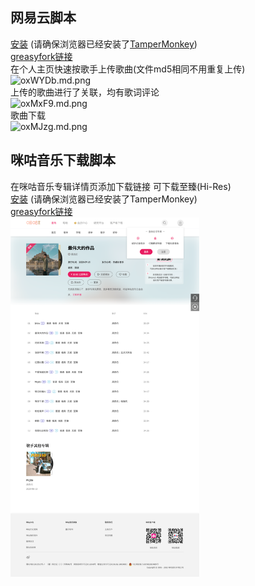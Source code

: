 ## 网易云脚本
[安装](https://greasyfork.org/scripts/459633-%E7%BD%91%E6%98%93%E4%BA%91-%E4%BA%91%E7%9B%98%E4%B8%8A%E4%BC%A0%E5%91%A8%E6%9D%B0%E4%BC%A6%E7%AD%89%E6%AD%8C%E6%89%8B%E6%AD%8C%E6%9B%B2-%E9%9F%B3%E4%B9%90-%E6%AD%8C%E8%AF%8D-%E4%B9%90%E8%B0%B1%E4%B8%8B%E8%BD%BD/code/%E7%BD%91%E6%98%93%E4%BA%91:%E4%BA%91%E7%9B%98%E4%B8%8A%E4%BC%A0%E5%91%A8%E6%9D%B0%E4%BC%A6%E7%AD%89%E6%AD%8C%E6%89%8B%E6%AD%8C%E6%9B%B2,%E9%9F%B3%E4%B9%90%E3%80%81%E6%AD%8C%E8%AF%8D%E3%80%81%E4%B9%90%E8%B0%B1%E4%B8%8B%E8%BD%BD.user.js) (请确保浏览器已经安装了[TamperMonkey](https://www.tampermonkey.net/))  
[greasyfork链接](https://greasyfork.org/zh-CN/scripts/459633)  
在个人主页快速按歌手上传歌曲(文件md5相同不用重复上传)    
![oxWYDb.md.png](https://www.helloimg.com/images/2023/05/10/oxWYDb.md.png)  
上传的歌曲进行了关联，均有歌词评论  
![oxMxF9.md.png](https://www.helloimg.com/images/2023/05/10/oxMxF9.md.png)  
歌曲下载  
![oxMJzg.md.png](https://www.helloimg.com/images/2023/05/10/oxMJzg.md.png)  
## 咪咕音乐下载脚本
在咪咕音乐专辑详情页添加下载链接 可下载至臻(Hi-Res)  
[安装](https://greasyfork.org/scripts/453820-%E5%92%AA%E5%92%95%E9%9F%B3%E4%B9%90%E4%B8%8B%E8%BD%BD/code/%E5%92%AA%E5%92%95%E9%9F%B3%E4%B9%90%E4%B8%8B%E8%BD%BD.user.js) (请确保浏览器已经安装了TamperMonkey)  
[greasyfork链接](https://greasyfork.org/zh-CN/scripts/453820)  
<img src="https://raw.githubusercontent.com/Cinvin/MIGU-DL/main/screenshot.png" width="60%">

